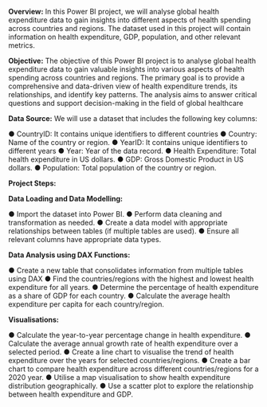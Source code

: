 **Overview:** In this Power BI project, we will analyse global health expenditure data to gain insights into different aspects of health spending across countries and regions. The dataset used in this project will contain information on health expenditure, GDP, population, and other relevant metrics.

**Objective:** The objective of this Power BI project is to analyse global health expenditure data to gain valuable insights into various aspects of health spending across countries and regions. The primary goal is to provide a comprehensive and data-driven view of health expenditure trends, its relationships, and identify key patterns. The analysis aims to answer critical questions and support decision-making in the field of global healthcare

**Data Source:** We will use a dataset that includes the following key columns:

●	CountryID: It contains unique identifiers to different countries
●	Country: Name of the country or region.
●	YearID: It contains unique identifiers to different years
●	Year: Year of the data record.
●	Health Expenditure: Total health expenditure in US dollars.
●	GDP: Gross Domestic Product in US dollars.
●	Population: Total population of the country or region.

**Project Steps:**

**Data Loading and Data Modelling:**
	
●	Import the dataset into Power BI.
●	Perform data cleaning and transformation as needed.
●	Create a data model with appropriate relationships between tables (if multiple tables are used).
●	Ensure all relevant columns have appropriate data types.

**Data Analysis using DAX Functions:**
	
●	Create a new table that consolidates information from multiple tables using DAX
●	Find the countries/regions with the highest and lowest health expenditure for all years.
●	Determine the percentage of health expenditure as a share of GDP for each country.
●	Calculate the average health expenditure per capita for each country/region.

**Visualisations:**
	
●	Calculate the year-to-year percentage change in health expenditure.
●	Calculate the average annual growth rate of health expenditure over a selected period.
●	Create a line chart to visualise the trend of health expenditure over the years for selected countries/regions.
●	Create a bar chart to compare health expenditure across different countries/regions for a 2020 year.
●	Utilise a map visualisation to show health expenditure distribution geographically.
●	Use a scatter plot to explore the relationship between health expenditure and GDP.




